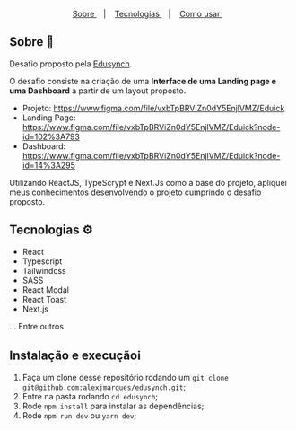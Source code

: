 <p align="center">
	<a href="#sobre"> Sobre </a>&nbsp;&nbsp;&nbsp;|&nbsp;&nbsp;&nbsp;
  <a href="#tec"> Tecnologias </a>&nbsp;&nbsp;&nbsp;|&nbsp;&nbsp;&nbsp;
  <a href="#run"> Como usar </a>&nbsp;&nbsp;&nbsp;
</p>

## Sobre 🚀 <a name="sobre" />

Desafio proposto pela [Edusynch](https://edusynch.com/).

O desafio consiste na criação de uma **Interface de uma Landing page e uma Dashboard** a partir de um layout proposto. 

- Projeto: https://www.figma.com/file/vxbTpBRViZn0dY5EnjlVMZ/Eduick
- Landing Page: https://www.figma.com/file/vxbTpBRViZn0dY5EnjlVMZ/Eduick?node-id=102%3A793
- Dashboard: https://www.figma.com/file/vxbTpBRViZn0dY5EnjlVMZ/Eduick?node-id=14%3A295

Utilizando ReactJS, TypeScrypt e Next.Js como a base do projeto, apliquei meus conhecimentos desenvolvendo o projeto cumprindo o desafio proposto.

## Tecnologias ​⚙ ​<a name="tec" />

- React
- Typescript
- Tailwindcss
- SASS
- React Modal
- React Toast
- Next.js


... Entre outros

## Instalação e execução ​ℹ️ ​<a name="run" />

1. Faça um clone desse repositório rodando um `git clone git@github.com:alexjmarques/edusynch.git`;
2. Entre na pasta rodando `cd edusynch`;
3. Rode `npm install` para instalar as dependências;
4. Rode `npm run dev` ou `yarn dev`;
